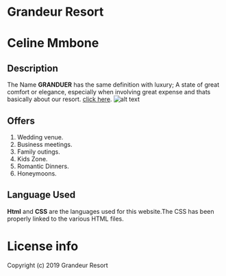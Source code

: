 # Grandeur Resort
# Celine Mmbone
## Description
The Name **GRANDUER** has the same definition with luxury; A state of great comfort or elegance, especially when involving great expense and thats basically about our resort. <a href="https://celinemmbonekerrine4.github.io/fancy/
Source">click here</a>.
![alt text](https://bit.ly/2KCZp5u)
## Offers
1. Wedding venue.
1. Business meetings.
1. Family outings.
1. Kids Zone.
1. Romantic Dinners.
1. Honeymoons.
## Language Used
**Html** and **CSS** are the languages used for this website.The CSS has been properly linked to the various HTML files.
# License info
Copyright (c) 2019 Grandeur Resort


